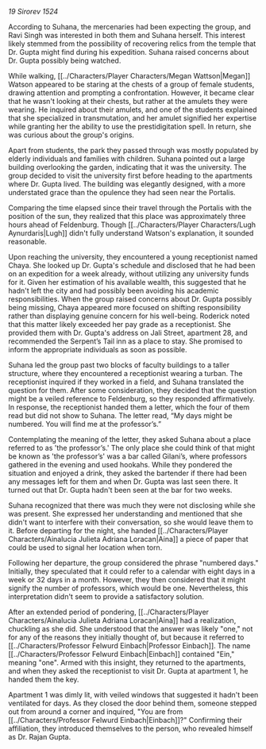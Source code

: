 _19 Sirorev 1524_

According to Suhana, the mercenaries had been expecting the group, and Ravi Singh was interested in both them and Suhana herself. This interest likely stemmed from the possibility of recovering relics from the temple that Dr. Gupta might find during his expedition. Suhana raised concerns about Dr. Gupta possibly being watched.

While walking, [[../Characters/Player Characters/Megan Wattson|Megan]] Watson appeared to be staring at the chests of a group of female students, drawing attention and prompting a confrontation. However, it became clear that he wasn't looking at their chests, but rather at the amulets they were wearing. He inquired about their amulets, and one of the students explained that she specialized in transmutation, and her amulet signified her expertise while granting her the ability to use the prestidigitation spell. In return, she was curious about the group's origins.

Apart from students, the park they passed through was mostly populated by elderly individuals and families with children. Suhana pointed out a large building overlooking the garden, indicating that it was the university. The group decided to visit the university first before heading to the apartments where Dr. Gupta lived. The building was elegantly designed, with a more understated grace than the opulence they had seen near the Portalis.

Comparing the time elapsed since their travel through the Portalis with the position of the sun, they realized that this place was approximately three hours ahead of Feldenburg. Though [[../Characters/Player Characters/Lugh Aynurdaris|Lugh]] didn't fully understand Watson's explanation, it sounded reasonable.

Upon reaching the university, they encountered a young receptionist named Chaya. She looked up Dr. Gupta's schedule and disclosed that he had been on an expedition for a week already, without utilizing any university funds for it. Given her estimation of his available wealth, this suggested that he hadn't left the city and had possibly been avoiding his academic responsibilities. When the group raised concerns about Dr. Gupta possibly being missing, Chaya appeared more focused on shifting responsibility rather than displaying genuine concern for his well-being. Roderick noted that this matter likely exceeded her pay grade as a receptionist. She provided them with Dr. Gupta's address on Jali Street, apartment 28, and recommended the Serpent’s Tail inn as a place to stay. She promised to inform the appropriate individuals as soon as possible.

Suhana led the group past two blocks of faculty buildings to a taller structure, where they encountered a receptionist wearing a turban. The receptionist inquired if they worked in a field, and Suhana translated the question for them. After some consideration, they decided that the question might be a veiled reference to Feldenburg, so they responded affirmatively. In response, the receptionist handed them a letter, which the four of them read but did not show to Suhana. The letter read, “My days might be numbered. You will find me at the professor’s.”

Contemplating the meaning of the letter, they asked Suhana about a place referred to as 'the professor’s.' The only place she could think of that might be known as 'the professor’s' was a bar called Gilani’s, where professors gathered in the evening and used hookahs. While they pondered the situation and enjoyed a drink, they asked the bartender if there had been any messages left for them and when Dr. Gupta was last seen there. It turned out that Dr. Gupta hadn't been seen at the bar for two weeks.

Suhana recognized that there was much they were not disclosing while she was present. She expressed her understanding and mentioned that she didn't want to interfere with their conversation, so she would leave them to it. Before departing for the night, she handed [[../Characters/Player Characters/Ainalucia Julieta Adriana Loracan|Aina]] a piece of paper that could be used to signal her location when torn.

Following her departure, the group considered the phrase "numbered days." Initially, they speculated that it could refer to a calendar with eight days in a week or 32 days in a month. However, they then considered that it might signify the number of professors, which would be one. Nevertheless, this interpretation didn't seem to provide a satisfactory solution.

After an extended period of pondering, [[../Characters/Player Characters/Ainalucia Julieta Adriana Loracan|Aina]] had a realization, chuckling as she did. She understood that the answer was likely "one," not for any of the reasons they initially thought of, but because it referred to [[../Characters/Professor Felwurd Einbach|Professor Einbach]]. The name [[../Characters/Professor Felwurd Einbach|Einbach]] contained "Ein," meaning "one". Armed with this insight, they returned to the apartments, and when they asked the receptionist to visit Dr. Gupta at apartment 1, he handed them the key.

Apartment 1 was dimly lit, with veiled windows that suggested it hadn't been ventilated for days. As they closed the door behind them, someone stepped out from around a corner and inquired, "You are from [[../Characters/Professor Felwurd Einbach|Einbach]]?" Confirming their affiliation, they introduced themselves to the person, who revealed himself as Dr. Rajan Gupta.